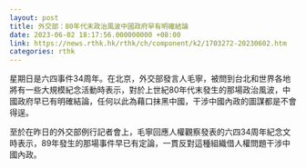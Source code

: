 ```yaml
---
layout: post
title: 外交部：80年代末政治風波中國政府早有明確結論
date: 2023-06-02 18:17:56.000000000 +08:00
link: https://news.rthk.hk/rthk/ch/component/k2/1703272-20230602.htm
categories: rthk
---
```


星期日是六四事件34周年。在北京，外交部發言人毛寧，被問到台北和世界各地將有一些大規模紀念活動時表示，對於上世紀80年代末發生的那場政治風波，中國政府早已有明確結論，任何以此為藉口抹黑中國，干涉中國內政的圖謀都是不會得逞。

至於在昨日的外交部例行記者會上，毛寧回應人權觀察發表的六四34周年紀念文時表示，89年發生的那場事件早已有定論，一貫反對這種組織借人權問題干涉中國內政。
